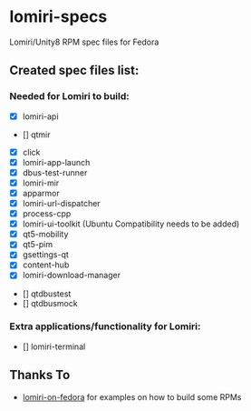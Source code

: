 # lomiri-specs
Lomiri/Unity8 RPM spec files for Fedora

## Created spec files list:
### Needed for Lomiri to build:
* [X] lomiri-api
* [] qtmir
* [X] click
* [X] lomiri-app-launch
* [X] dbus-test-runner
* [X] lomiri-mir
* [X] apparmor
* [X] lomiri-url-dispatcher
* [X] process-cpp
* [X] lomiri-ui-toolkit (Ubuntu Compatibility needs to be added)
* [X] qt5-mobility
* [X] qt5-pim
* [X] gsettings-qt
* [X] content-hub
* [X] lomiri-download-manager
* [] qtdbustest
* [] qtdbusmock

### Extra applications/functionality for Lomiri:
* [] lomiri-terminal

## Thanks To
* [lomiri-on-fedora](https://gitlab.com/erlend.io/lomiri-on-fedora) for examples on how to build some RPMs